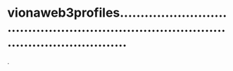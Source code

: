 # vionaweb3profiles............................................................................................................
.

